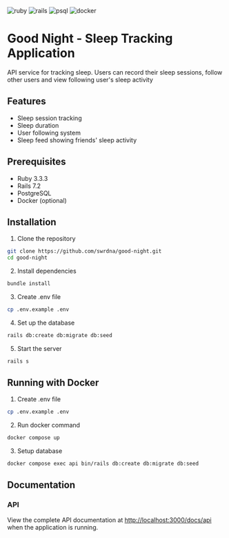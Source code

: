 ![ruby](https://img.shields.io/badge/Ruby-%23CC342D?logo=ruby)
![rails](https://img.shields.io/badge/Rails-%23CC0000?logo=rubyonrails)
![psql](https://img.shields.io/badge/PostgreSQL-%234169E1?logo=postgresql&logoColor=%23ffffff)
![docker](https://img.shields.io/badge/Docker-white?logo=docker)

# Good Night - Sleep Tracking Application

API service for tracking sleep. Users can record their sleep sessions, follow other users and view following user's sleep activity

## Features

- Sleep session tracking
- Sleep duration
- User following system
- Sleep feed showing friends' sleep activity

## Prerequisites

- Ruby 3.3.3
- Rails 7.2
- PostgreSQL
- Docker (optional)

## Installation

1. Clone the repository

```bash
git clone https://github.com/swrdna/good-night.git
cd good-night
```

2. Install dependencies

```bash
bundle install
```

3. Create .env file

```bash
cp .env.example .env
```

4. Set up the database

```bash
rails db:create db:migrate db:seed
```

5. Start the server

```bash
rails s
```

## Running with Docker

1. Create .env file

```bash
cp .env.example .env
```

2. Run docker command

```bash
docker compose up
```

3. Setup database

```bash
docker compose exec api bin/rails db:create db:migrate db:seed
```

## Documentation

### API

View the complete API documentation at [http://localhost:3000/docs/api](http://localhost:3000/docs/api) when the application is running.
